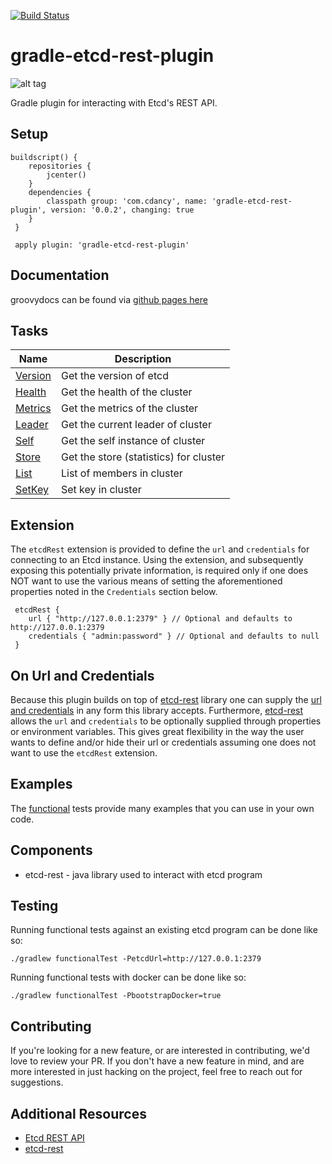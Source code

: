 
[![Build Status](https://travis-ci.org/cdancy/gradle-etcd-rest-plugin.svg?branch=master)](https://travis-ci.org/cdancy/gradle-etcd-rest-plugin)
# gradle-etcd-rest-plugin
![alt tag](https://github.com/cdancy/etcd/blob/master/logos/etcd-horizontal-color.png)

Gradle plugin for interacting with Etcd's REST API.

## Setup

```
buildscript() {
 	repositories {
 		jcenter()
 	}
 	dependencies {
 		classpath group: 'com.cdancy', name: 'gradle-etcd-rest-plugin', version: '0.0.2', changing: true
 	}
 }

 apply plugin: 'gradle-etcd-rest-plugin'
 ```
 
## Documentation

groovydocs can be found via [github pages here](http://cdancy.github.io/gradle-etcd-rest-plugin/docs/groovydoc/)

## Tasks

| Name | Description |
| --- | --- |
| [Version](https://github.com/cdancy/gradle-etcd-rest-plugin/blob/master/src/main/groovy/com/cdancy/gradle/etcd/rest/tasks/miscellaneous/Version.groovy) | Get the version of etcd |
| [Health](https://github.com/cdancy/gradle-etcd-rest-plugin/blob/master/src/main/groovy/com/cdancy/gradle/etcd/rest/tasks/miscellaneous/Health.groovy) | Get the health of the cluster |
| [Metrics](https://github.com/cdancy/gradle-etcd-rest-plugin/blob/master/src/main/groovy/com/cdancy/gradle/etcd/rest/tasks/miscellaneous/Metrics.groovy) | Get the metrics of the cluster |
| [Leader](https://github.com/cdancy/gradle-etcd-rest-plugin/blob/master/src/main/groovy/com/cdancy/gradle/etcd/rest/tasks/statistics/Leader.groovy) | Get the current leader of cluster |
| [Self](https://github.com/cdancy/gradle-etcd-rest-plugin/blob/master/src/main/groovy/com/cdancy/gradle/etcd/rest/tasks/statistics/Self.groovy) | Get the self instance of cluster |
| [Store](https://github.com/cdancy/gradle-etcd-rest-plugin/blob/master/src/main/groovy/com/cdancy/gradle/etcd/rest/tasks/statistics/Store.groovy) | Get the store (statistics) for cluster |
| [List](https://github.com/cdancy/gradle-etcd-rest-plugin/blob/master/src/main/groovy/com/cdancy/gradle/etcd/rest/tasks/members/List.groovy) | List of members in cluster |
| [SetKey](https://github.com/cdancy/gradle-etcd-rest-plugin/blob/master/src/main/groovy/com/cdancy/gradle/etcd/rest/tasks/keys/SetKey.groovy) | Set key in cluster |


## Extension

The `etcdRest` extension is provided to define the `url` and `credentials` for connecting to an Etcd instance.
Using the extension, and subsequently exposing this potentially private information, is required only if one does NOT want to use the various means of setting the aforementioned properties noted in the `Credentials` section below.

```
 etcdRest {
 	url { "http://127.0.0.1:2379" } // Optional and defaults to http://127.0.0.1:2379
 	credentials { "admin:password" } // Optional and defaults to null
 }
```

## On Url and Credentials

Because this plugin builds on top of [etcd-rest](https://github.com/cdancy/etcd-rest) library one can supply
the [url and credentials](https://github.com/cdancy/etcd-rest#credentials) in any form this library accepts. Furthermore,
[etcd-rest](https://github.com/cdancy/etcd-rest#property-based-setup) allows the `url` and `credentials`
to be optionally supplied through properties or environment variables. This gives great flexibility in the way the user
wants to define and/or hide their url or credentials assuming one does not want to use the `etcdRest` extension.

## Examples

The [functional](https://github.com/cdancy/gradle-etcd-rest-plugin/tree/master/src/functTest/groovy/com/cdancy/gradle/etcd/rest) tests provide many examples that you can use in your own code.

## Components

- etcd-rest \- java library used to interact with etcd program

## Testing
	
Running functional tests against an existing etcd program can be done like so:

	./gradlew functionalTest -PetcdUrl=http://127.0.0.1:2379
	
Running functional tests with docker can be done like so:

	./gradlew functionalTest -PbootstrapDocker=true
	
## Contributing
If you're looking for a new feature, or are interested in contributing, we'd love to review your PR. If you don't have a new feature in mind, and are more interested in just hacking on the project, feel free to reach out for suggestions.
	
## Additional Resources

* [Etcd REST API](https://github.com/coreos/etcd/blob/master/Documentation/api.md)
* [etcd-rest](https://github.com/cdancy/etcd-rest)
